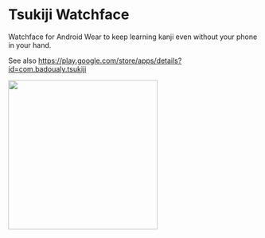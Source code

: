 # Tsukiji Watchface
Watchface for Android Wear to keep learning kanji even without your phone in your hand.

See also https://play.google.com/store/apps/details?id=com.badoualy.tsukiji

<img src="https://raw.githubusercontent.com/badoualy/tsukiji-watchface/master/ART/watch.png" width="300">
